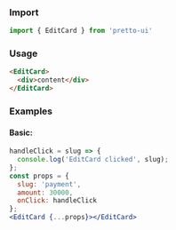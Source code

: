 ### Import
```js static
import { EditCard } from 'pretto-ui'
```

### Usage
```html
<EditCard>
  <div>content</div>
</EditCard>

```
### Examples
#### Basic:
```jsx
handleClick = slug => {
  console.log('EditCard clicked', slug);
};
const props = {
  slug: 'payment',
  amount: 30000,
  onClick: handleClick
};
<EditCard {...props}></EditCard>
```
